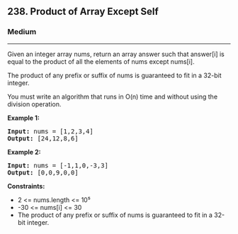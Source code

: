 <h2>238. Product of Array Except Self</h2>
<h3>Medium</h3>
<hr>
<div>
<p>Given an integer array nums, return an array answer such that answer[i] is equal to the product of all the elements of nums except nums[i].

The product of any prefix or suffix of nums is guaranteed to fit in a 32-bit integer.

You must write an algorithm that runs in O(n) time and without using the division operation.</p>

<p><b>Example 1: </b></p>
<pre>
<strong>Input:</strong> nums = [1,2,3,4]
<strong>Output:</strong> [24,12,8,6]
</pre>

<p><b>Example 2: </b></p>
<pre>
<strong>Input:</strong> nums = [-1,1,0,-3,3]
<strong>Output:</strong> [0,0,9,0,0]
</pre>

<p><b>Constraints:</b></p>
<ul> 
    <li>2 <= nums.length <= 10⁵</li>
    <li>-30 <= nums[i] <= 30</li>
    <li>The product of any prefix or suffix of nums is guaranteed to fit in a 32-bit integer.</li>
</ul>
</div>
